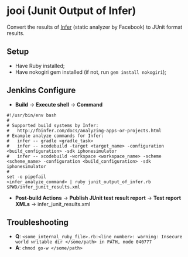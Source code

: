 # jooi (Junit Output of Infer)
Convert the results of [Infer](http://fbinfer.com/) (static analyzer by Facebook) to JUnit format results.

## Setup
* Have Ruby installed;
* Have nokogiri gem installed (if not, run `gem install nokogiri`);

## Jenkins Configure
* **Build** -> **Execute shell** -> **Command**
```
#!/usr/bin/env bash
#
# Supported build systems by Infer:
#   http://fbinfer.com/docs/analyzing-apps-or-projects.html
# Example analyze commands for Infer:
#   infer -- gradle <gradle_task>
#   infer -- xcodebuild -target <target_name> -configuration <build_configuration> -sdk iphonesimulator
#   infer -- xcodebuild -workspace <workspace_name> -scheme <scheme_name> -configuration <build_configuration> -sdk iphonesimulator
#
set -o pipefail
<infer_analyze_command> | ruby junit_output_of_infer.rb $PWD/infer_junit_results.xml
```
* **Post-build Actions** -> **Publish JUnit test result report** -> **Test report XMLs** -> infer_junit_results.xml

## Troubleshooting
* **Q**: `<some_internal_ruby_file>.rb:<line_number>: warning: Insecure world writable dir </some/path> in PATH, mode 040777`
* **A**: `chmod go-w </some/path>`
